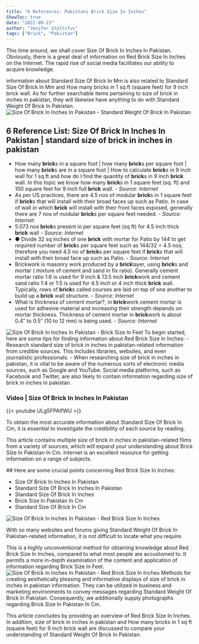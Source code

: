```yaml
---
title: "6 References: Pakistani Brick Size In Inches"
ShowToc: true 
date: "2022-09-23"
author: "Jenifer Stoltzfus" 
tags: ["Brick", "Pakistan"]
---
```


	
This time around, we shall cover Size Of Brick In Inches In Pakistan. Obviously, there is a great deal of information on Red Brick Size In Inches on the Internet. The rapid rise of social media facilitates our ability to acquire knowledge.

information about Standard Size Of Brick In Mm is also related to Standard Size Of Brick In Mm and How many bricks in 1 sq ft (square feet) for 9 inch brick wall. As for further searchable items pertaining to size of brick in inches in pakistan, they will likewise have anything to do with Standard Weight Of Brick In Pakistan.
<img loading="lazy" src="https://c8.alamy.com/comp/2AEDPCG/blue-background-from-brick-wall-texture-pattern-wallpaper-design-template-classic-blue-color-is-color-the-year-2020-2AEDPCG.jpg" onerror="this.onerror=null;this.src='https://blogger.googleusercontent.com/img/a/AVvXsEhe7F7TRXHtjiKvHb5vS7DmnxvpHiDyoYyYvm1nHB3Qp2_w3BnM6A2eq4v7FYxCC9bfZt3a9vIMtAYEKUiaDQbHMg-ViyGmRIj39MLp0bGFfgfYw1Dc9q_H-T0wiTm3l0Uq42dETrN9eC8aGJ9_IORZsxST1AcLR7np1koOfcc7tnHa4S8Mwz_xD9d0=s16000';" alt="Size Of Brick In Inches In Pakistan - Standard Weight Of Brick In Pakistan" >

## 6 Reference List: Size Of Brick In Inches In Pakistan | standard size of brick in inches in pakistan
-   How many **brick**s in a square foot | how many **brick**s per square foot | how many **brick**s are in a square foot | How to calculate **brick**s in 9 inch wall for 1 sq.ft and how do I find the quantity of **brick**s in 9 inch **brick** wall. In this topic we know how many **brick**s in 1 square feet (sq. ft) and 100 square feet for 9 inch full **brick** wall. - <cite>Source: Internet</cite>
-   As per US practices, there are 4.5 nos of modular **brick**s in 1 square feet if **brick**s that will install with their broad faces up such as Patio. In case of wall in which **brick** will install with their front faces exposed, generally there are 7 nos of modular **brick**s per square feet needed. - <cite>Source: Internet</cite>
-   5.073 nos **brick**s present in per square feet (sq ft) for 4.5 inch thick **brick** wall - <cite>Source: Internet</cite>
-   ● Divide 32 sq inches of one **brick** with mortar for Patio by 144 to get required number of **brick**s per square feet such as 144/32 = 4.5 nos, therefore you need 4.5 no of **brick**s per square feet if **brick**s that will install with their broad face up such as Patio. - <cite>Source: Internet</cite>
-   Brickwork is masonry work produced by a **brick**layer, using **brick**s and mortar ( mixture of cement and sand in fix ratio). Generally cement mortar ratio 1:6 is used for 9 inch & 13.5 inch **brick**work and cement sand ratio 1:4 or 1:5 is used for 4.5 inch or 4 inch thick **brick** wall. Typically, rows of **brick**s called courses are laid on top of one another to build up a **brick** wall structure. - <cite>Source: Internet</cite>
-   What is thickness of cement mortar?, in **brick**work cement mortar is used for adhesive material and increasing their strength depends on mortar thickness. Thickness of cement mortar in **brick**work is about 0.4″ to 0.5″ (10 to 12 mm) is being used. - <cite>Source: Internet</cite>


<img loading="lazy" src="https://www.pakmobizone.pk/wp-content/uploads/2020/06/xiphone-se-red-select-2020-866x1024.png.pagespeed.ic.umvFv33H4c.png" onerror="this.onerror=null;this.src='https://blogger.googleusercontent.com/img/a/AVvXsEhe7F7TRXHtjiKvHb5vS7DmnxvpHiDyoYyYvm1nHB3Qp2_w3BnM6A2eq4v7FYxCC9bfZt3a9vIMtAYEKUiaDQbHMg-ViyGmRIj39MLp0bGFfgfYw1Dc9q_H-T0wiTm3l0Uq42dETrN9eC8aGJ9_IORZsxST1AcLR7np1koOfcc7tnHa4S8Mwz_xD9d0=s16000';" alt="Size Of Brick In Inches In Pakistan - Brick Size In Feet" >
To begin started, here are some tips for finding information about Red Brick Size In Inches:
- Research standard size of brick in inches in pakistan-related information from credible sources. This includes libraries, websites, and even journalistic professionals.
- When researching size of brick in inches in pakistan, it is vital to be aware of the numerous sorts of electronic media sources, such as Google and YouTube. Social media platforms, such as Facebook and Twitter, are also likely to contain information regarding size of brick in inches in pakistan.

### Video | Size Of Brick In Inches In Pakistan
{{< youtube ULg5FPAIfWU >}} 

To obtain the most accurate information about Standard Size Of Brick In Cm, it is essential to investigate the credibility of each source by reading.

This article contains multiple size of brick in inches in pakistan-related films from a variety of sources, which will expand your understanding about Brick Size In Pakistan In Cm. Internet is an excellent resource for getting information on a range of subjects.
<script async="async" data-cfasync="false" src="//normallydemandedalter.com/fe63df3c5408708b15d8dc3d9b206b31/invoke.js"></script>
<div id="container-fe63df3c5408708b15d8dc3d9b206b31"></div>
## Here are some crucial points concerning Red Brick Size In Inches:

- Size Of Brick In Inches In Pakistan
- Standard Size Of Brick In Inches In Pakistan
- Standard Size Of Brick In Inches
- Brick Size In Pakistan In Cm
- Standard Size Of Brick In Cm

 <img loading="lazy" src="https://img.thrfun.com/img/024/072/english_ivy_l1.jpg" onerror="this.onerror=null;this.src='https://blogger.googleusercontent.com/img/a/AVvXsEhe7F7TRXHtjiKvHb5vS7DmnxvpHiDyoYyYvm1nHB3Qp2_w3BnM6A2eq4v7FYxCC9bfZt3a9vIMtAYEKUiaDQbHMg-ViyGmRIj39MLp0bGFfgfYw1Dc9q_H-T0wiTm3l0Uq42dETrN9eC8aGJ9_IORZsxST1AcLR7np1koOfcc7tnHa4S8Mwz_xD9d0=s16000';" alt="Size Of Brick In Inches In Pakistan - Red Brick Size In Inches" >

With so many websites and forums giving Standard Weight Of Brick In Pakistan-related information, it is not difficult to locate what you require.

This is a highly unconventional method for obtaining knowledge about Red Brick Size In Inches, compared to what most people are accustomed to. It permits a more in-depth examination of the content and application of information regarding Brick Size In Feet.
<img loading="lazy" src="https://www.redditch-paving.co.uk/wp-content/uploads/2020/06/IMG_20200310_143349-scaled.jpg" onerror="this.onerror=null;this.src='https://blogger.googleusercontent.com/img/a/AVvXsEhe7F7TRXHtjiKvHb5vS7DmnxvpHiDyoYyYvm1nHB3Qp2_w3BnM6A2eq4v7FYxCC9bfZt3a9vIMtAYEKUiaDQbHMg-ViyGmRIj39MLp0bGFfgfYw1Dc9q_H-T0wiTm3l0Uq42dETrN9eC8aGJ9_IORZsxST1AcLR7np1koOfcc7tnHa4S8Mwz_xD9d0=s16000';" alt="Size Of Brick In Inches In Pakistan - Red Brick Size In Inches" >
Methods for creating aesthetically pleasing and informative displays of size of brick in inches in pakistan information. They can be utilized in business and marketing environments to convey messages regarding Standard Weight Of Brick In Pakistan. Consequently, we additionally supply photographs regarding Brick Size In Pakistan In Cm.

This article concludes by providing an overview of Red Brick Size In Inches. In addition, size of brick in inches in pakistan and How many bricks in 1 sq ft (square feet) for 9 inch brick wall are discussed to compare your understanding of Standard Weight Of Brick In Pakistan.
	
	

